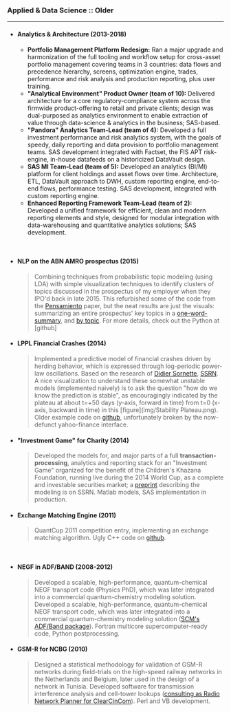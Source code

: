 <!-- ## Applied Projects -->

### Applied & Data Science :: Older
---------------
* #### Analytics & Architecture (2013-2018)
	* **Portfolio Management Platform Redesign:** Ran a major upgrade and harmonization of the full tooling and workflow setup for cross-asset portfolio management covering teams in 3 countries: data flows and precedence hierarchy, screens, optimization engine, trades, performance and risk analysis and production reporting, plus user training.
	* **"Analytical Environment"  Product Owner (team of 10):** Delivered architecture for a core regulatory-compliance system across the firmwide product-offering to retail and private clients; design was dual-purposed as analytics environment to enable extraction of value through data-science & analytics in the business; SAS-based.
	* **"Pandora" Analytics Team-Lead (team of 4):** Developed a full investment performance and risk analytics system, with the goals of speedy, daily reporting and data provision to portfolio management teams. SAS development integrated with Factset, the FIS APT risk-engine, in-house datafeeds on a historicized DataVault design.
	* **SAS MI Team-Lead (team of 5):** Developed an analytics (BI/MI) platform for client holdings and asset flows over time. Architecture, ETL, DataVault approach to DWH, custom reporting engine, end-to-end flows, performance testing. SAS development, integrated with custom reporting engine.
	* **Enhanced Reporting Framework Team-Lead (team of 2):** Developed a unified framework for efficient, clean and modern reporting elements and style, designed for modular integration with data-warehousing and quantitative analytics solutions; SAS development.

<br>

* #### NLP on the ABN AMRO prospectus (2015)
    > Combining techniques from probabilistic topic modeling (using LDA) with simple visualization techniques to identify clusters of topics discussed in the prospectus of my employer when they IPO'd back in late 2015. This refurbished some of the code from the [Pensamiento](http://revistas.upcomillas.es/index.php/pensamiento/article/view/6590) paper, but the neat results are just the visuals: summarizing an entire prospectus' key topics in a [one-word-summary](img/Topics1.png), and [by topic](img/Topics3a.png). For more details, check out the Python at [github]

* #### LPPL Financial Crashes (2014)
	> Implemented a predictive model of financial crashes driven by herding behavior, which is expressed through log-periodic power-law oscillations. Based on the research of [Didier Sornette](http://www.er.ethz.ch/), [SSRN](https://papers.ssrn.com/sol3/cf_dev/AbsByAuth.cfm?per_id=190544). A nice visualization to understand these somewhat unstable models (implemented naively) is to ask the question "how do we know the prediction is stable", as encouragingly indicated by the plateau at about t=+50 days (y-axis, forward in time) from t=0 (x-axis, backward in time) in this [figure](img/Stability Plateau.png). Older example code on [github](https://github.com/cjoverzijl/lppl-model-r), unfortunately broken by the now-defunct yahoo-finance interface.
	

* #### "Investment Game" for Charity (2014)
    > Developed the models for, and major parts of a full **transaction-processing**, analytics and reporting stack for an "Investment Game" organized for the benefit of the Children's Khazana Foundation, running live during the 2014 World Cup, as a complete and investable securities market; a [preprint](https://papers.ssrn.com/sol3/papers.cfm?abstract_id=3273905) describing the modeling is on SSRN. Matlab models, SAS implementation in production.

* #### Exchange Matching Engine (2011)
	> QuantCup 2011 competition entry, implementing an exchange matching algorithm.
	Ugly C++ code on [github](https://github.com/cjoverzijl/quantcup-2011).

<br>

* #### NEGF in ADF/BAND (2008-2012)
	> Developed a scalable, high-performance, quantum-chemical NEGF transport code (Physics PhD), which was later integrated into a commercial quantum-chemistry modeling solution.
    Developed a scalable, high-performance, quantum-chemical NEGF transport code, which was later integrated into a commercial quantum-chemistry modeling solution ([SCM's ADF/Band package](http://www.scm.com)).
	Fortran multicore supercomputer-ready code, Python postprocessing.


* #### GSM-R for NCBG (2010)
    > Designed a statistical methodology for validation of GSM-R networks during field-trials on the high-speed railway networks in the Netherlands and Belgium, later used in the design of a network in Tunisia. Developed software for transmission interference analysis and cell-tower lookups
    ([consulting as Radio Network Planner for ClearCinCom](http://www.clearcincom.com)).
	Perl and VB development.


